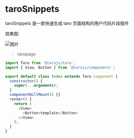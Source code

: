 # taroSnippets

taroSnippets 是一款快速生成 taro 页面结构的用户代码片段插件

效果图:

![图片](https://s2.ax1x.com/2019/03/05/kj9rJP.gif)

> taropage

```javascript
import Taro from '@tarojs/taro';
import { View, Button } from '@tarojs/components';

export default class Index extends Taro.Component {
  constructor() {
    super(...arguments);
  }
  componentWillMount() {}
  render() {
    return (
      <View>
        <Button>template</Button>
      </View>
    );
  }
}
```
